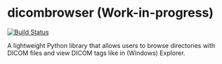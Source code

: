 # dicombrowser (Work-in-progress)
[![Build Status](https://travis-ci.org/pdyban/dicombrowser.svg?branch=master)](https://travis-ci.org/pdyban/dicombrowser)

A lightweight Python library that allows users to browse directories with DICOM files and view DICOM tags like in (Windows) Explorer.
